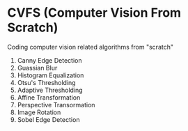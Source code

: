 # CVFS (Computer Vision From Scratch)
Coding computer vision related algorithms from "scratch"

1. Canny Edge Detection
2. Guassian Blur
3. Histogram Equalization
4. Otsu's Thresholding
5. Adaptive Thresholding
6. Affine Transformation
7. Perspective Transormation
8. Image Rotation
9. Sobel Edge Detection

